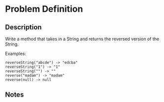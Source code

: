 # Problem Definition

## Description

Write a method that takes in a String and returns the reversed version of the String.

Examples:

```plaintext
reverseString("abcde") -> "edcba"
reverseString("1") -> "1"
reverseString("") -> ""
reverse("madam") -> "madam"
reverse(null) -> null
```

## Notes
